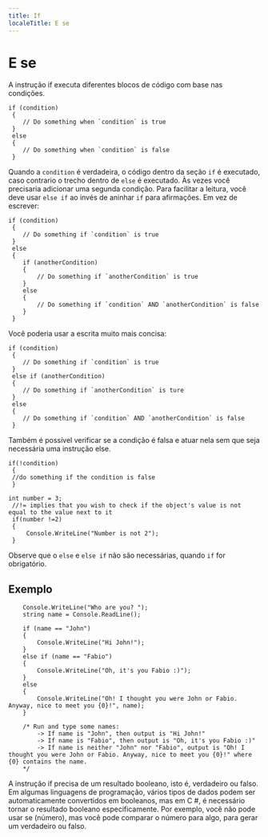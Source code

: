 ```yaml
---
title: If
localeTitle: E se
---
```

# E se

A instrução if executa diferentes blocos de código com base nas condições.
```
if (condition) 
 { 
    // Do something when `condition` is true 
 } 
 else 
 { 
    // Do something when `condition` is false 
 } 
```

Quando a `condition` é verdadeira, o código dentro da seção `if` é executado, caso contrario o trecho dentro de `else` é executado. Às vezes você precisaria adicionar uma segunda condição. Para facilitar a leitura, você deve usar `else if` ao invés de aninhar `if` para afirmações. Em vez de escrever:
```
if (condition) 
 { 
    // Do something if `condition` is true 
 } 
 else 
 { 
    if (anotherCondition) 
    { 
        // Do something if `anotherCondition` is true 
    } 
    else 
    { 
        // Do something if `condition` AND `anotherCondition` is false 
    } 
 } 
```

Você poderia usar a escrita muito mais concisa:
```
if (condition) 
 { 
    // Do something if `condition` is true 
 } 
 else if (anotherCondition) 
 { 
    // Do something if `anotherCondition` is ture 
 } 
 else 
 { 
    // Do something if `condition` AND `anotherCondition` is false 
 } 
```

Também é possível verificar se a condição é falsa e atuar nela sem que seja necessária uma instrução else.
```
if(!condition) 
 { 
 //do something if the condition is false 
 } 
```

```
int number = 3; 
 //!= implies that you wish to check if the object's value is not equal to the value next to it 
 if(number !=2) 
 { 
     Console.WriteLine("Number is not 2"); 
 } 
```

Observe que o `else` e `else if` não são necessárias, quando `if` for obrigatório.

## Exemplo
```
    Console.WriteLine("Who are you? "); 
    string name = Console.ReadLine(); 
 
    if (name == "John") 
    { 
        Console.WriteLine("Hi John!"); 
    } 
    else if (name == "Fabio") 
    { 
        Console.WriteLine("Oh, it's you Fabio :)"); 
    } 
    else 
    { 
        Console.WriteLine("Oh! I thought you were John or Fabio. Anyway, nice to meet you {0}!", name); 
    } 
 
    /* Run and type some names: 
        -> If name is "John", then output is "Hi John!" 
        -> If name is "Fabio", then output is "Oh, it's you Fabio :)" 
        -> If name is neither "John" nor "Fabio", output is "Oh! I thought you were John or Fabio. Anyway, nice to meet you {0}!" where {0} contains the name. 
    */ 
```

A instrução if precisa de um resultado booleano, isto é, verdadeiro ou falso. Em algumas linguagens de programação, vários tipos de dados podem ser automaticamente convertidos em booleanos, mas em C #, é necessário tornar o resultado booleano especificamente. Por exemplo, você não pode usar se (número), mas você pode comparar o número para algo, para gerar um verdadeiro ou falso.
